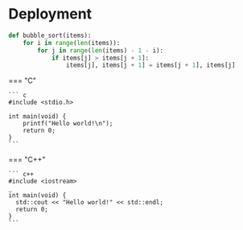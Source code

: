 # Deployment

``` python hl_lines="2 3"
def bubble_sort(items):
    for i in range(len(items)):
        for j in range(len(items) - 1 - i):
            if items[j] > items[j + 1]:
                items[j], items[j + 1] = items[j + 1], items[j]
```

=== "C"

    ``` c
    #include <stdio.h>
    
    int main(void) {
        printf("Hello world!\n");
        return 0;
    }
    ```

=== "C++"

    ``` c++
    #include <iostream>
    _
    int main(void) {
      std::cout << "Hello world!" << std::endl;
      return 0;
    }
    ```